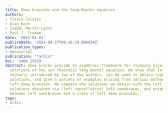 ```yaml
---
title: Skew bracoids and the Yang-Baxter equation
authors:
- Ilaria Colazzo
- Alan Koch
- Isabel Martin-Lyons
- Paul J. Truman
date: '2024-01-01'
publishDate: '2024-04-27T09:16:29.006634Z'
publication_types:
- manuscript
publication: '*arXiv*'
doi: '2404.15929'
abstract: Skew braces provide an algebraic framework for studying bijective nondegenerate
  solutions of the set-theoretic Yang-Baxter equation. We show that left skew bracoids,
  recently introduced by two of the authors, can be used to obtain right nondegenerate
  solutions, and give a variety of examples arising from various methods of constructing
  left skew bracoids. We compare the solutions we obtain with the left nondegenerate
  solutions obtained via (left cancellative) left semibraces, and establish a correspondence
  between left semibraces and a class of left skew bracoids.
tags:
- arXiv
---
```

